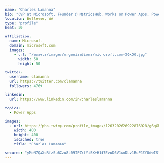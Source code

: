 ```yaml
---
name: "Charles Lamanna"
bio: "CVP at Microsoft, Founder @ MetricsHub. Works on Power Apps, Power Automate, Power Virtual Agent, Common Data Service and Dynamics 365."
location: Bellevue, WA
type: "profile"
heat: 50

affiliation:
  name: Microsoft
  domain: microsoft.com
  images:
    - url: "/assets/images/organizations/microsoft.com-50x50.jpg"
      width: 50
      height: 50

twitter:
  username: clamanna
  url: https://twitter.com/clamanna
  followers: 4769

linkedin:
  url: https://www.linkedin.com/in/charleslamanna

topics:
  - Power Apps

images:
  - url: https://pbs.twimg.com/profile_images/1263202626922876928/g6qGbHZ-_400x400.jpg
    width: 400
    height: 400
    isCached: true
    title: "Charles Lamanna"

secured: "yMeN7QAXcRfzSu6Xzu8L09IPZxfYiSX+H1d7EvuD6V1wnDLv1RuP1ZYUdwISlvV6K8gQsBIOFQ656bGNlz8XgMflA76pI5OBLdmxylfvwenECID4JweQknMZfPMnP3Bhqe95R76a83d3caQl+EkadEzr+sNnYgyomZAbIVbtv0wrKgFFFoDP7pyHkVJe57hrcgXSI/CSb2Wv3ah9+/nFN7el/vJwU4kJD1rXXieTDWcgS1ADUAcBiNKcAd16NSnEsHGACKXrnxsF7H1LpEPArIuP/bxAKxj6BkW5aX8SjbjpmBvnNKhGwcFgZ6a0U2WgKcVBwBZQ85X0fywsuuLDmut3B3fuCVw/RWgfCGFpTOFY8BAkJU47ZlxPwR4A+XKnelbL2WeqRLGdmKTXpvR3ojx9xQuLug2YPsitsVQtMhg=;0cqi7lniUTgYo9qEqMiM1A=="
---
```


